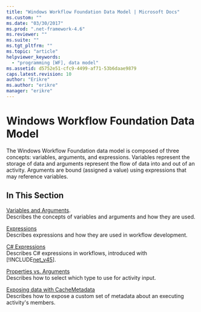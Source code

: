 ```yaml
---
title: "Windows Workflow Foundation Data Model | Microsoft Docs"
ms.custom: ""
ms.date: "03/30/2017"
ms.prod: ".net-framework-4.6"
ms.reviewer: ""
ms.suite: ""
ms.tgt_pltfrm: ""
ms.topic: "article"
helpviewer_keywords: 
  - "programming [WF], data model"
ms.assetid: d5752e51-cfc9-4499-af71-53b6daae9879
caps.latest.revision: 10
author: "Erikre"
ms.author: "erikre"
manager: "erikre"
---
```

# Windows Workflow Foundation Data Model
The Windows Workflow Foundation data model is composed of three concepts: variables, arguments, and expressions. Variables represent the storage of data and arguments represent the flow of data into and out of an activity. Arguments are bound (assigned a value) using expressions that may reference variables.  
  
## In This Section  
 [Variables and Arguments](../../../docs/framework/wf/variables-and-arguments.md).  
 Describes the concepts of variables and arguments and how they are used.  
  
 [Expressions](../../../docs/framework/wf/expressions.md)  
 Describes expressions and how they are used in workflow development.  
  
 [C# Expressions](../../../docs/framework/wf/csharp-expressions.md)  
 Describes C# expressions in workflows, introduced with [!INCLUDE[net_v45](../../../includes/net-v45-md.md)].  
  
 [Properties vs. Arguments](../../../docs/framework/wf/properties-vs-arguments.md)  
 Describes how to select which type to use for activity input.  
  
 [Exposing data with CacheMetadata](../../../docs/framework/wf/exposing-data-with-cachemetadata.md)  
 Describes how to expose a custom set of metadata about an executing activity's members.